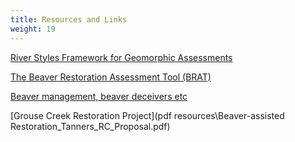 ```yaml
---
title: Resources and Links
weight: 19
---
```


[River Styles Framework for Geomorphic Assessments](http://riverstyles.com/)

[The Beaver Restoration Assessment Tool (BRAT)](http://brat.joewheaton.org/)

[Beaver management, beaver deceivers etc](http://www.beaversww.org/solving-problems/manage-flooding/)

[Grouse Creek Restoration Project](pdf resources\Beaver-assisted Restoration_Tanners_RC_Proposal.pdf)

<!--logging
mining
extirpation of beaver

Life Hx of beaver
